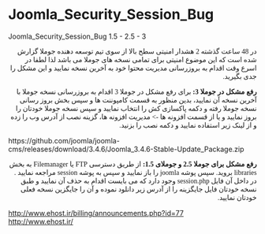 # Joomla_Security_Session_Bug
Joomla_Security_Session_Bug 1.5 - 2.5 - 3

<p style="direction:rtl;font-family:tahoma" dir="rtl">
در 48 ساعت گذشته 2 هشدار امنیتی سطح بالا از سوی تیم توسعه دهنده جوملا گزارش شده است که این موضوع امنیتی برای تمامی نسخه های جوملا می باشد لذا لطفا در اسرع وقت اقدام به بروزرسانی مدیریت محتوا خود به آخرین نسخه نمایید و این مشکل را جدی بگیرید.
</p>
<p style="direction:rtl;font-family:tahoma">
<b>رفع مشکل در جوملا 3:</b>
برای رفع مشکل در جوملا 3 اقدام به بروزرسانی نسخه جوملا با آخرین نسخه آن نمایید، بدین منظور به قسمت کامپوننت ها و سپس بخش بروز رسانی نسخه جوملا رفته و دکمه پاکسازی کش را انتخاب نمایید و سپس نسخه جوملا خودتان را بروز نمایید و یا از قسمت افزونه ها -> مدیریت افزونه ها، گزینه نصب از آدرس وب را زده و از لینک زیر استفاده نمایید و دکمه نصب را بزنید.
</p>
https://github.com/joomla/joomla-cms/releases/download/3.4.6/Joomla_3.4.6-Stable-Update_Package.zip 
 
 <p style="direction:rtl;font-family:tahoma" dir="rtl">
<b>رفع مشکل برای جوملا 2.5 و جوملای 1.5:</b>
از طریق دسترسی FTP یا Filemanager به بخش libraries بروید.
سپس پوشه joomla را باز نمایید و سپس به پوشه session مراجعه نمایید .
در داخل آن فایل session.php وجود دارد که می بایست اقدام به حذف آن نمایید و طبق نسخه خودتان فایل جایگزینه را از آدرس زیر دانلود نموده و آن را جایگزین نسخه فعلی خودتان نمایید.
</p>

http://www.ehost.ir/billing/announcements.php?id=77
<br />
http://www.ehost.ir/
